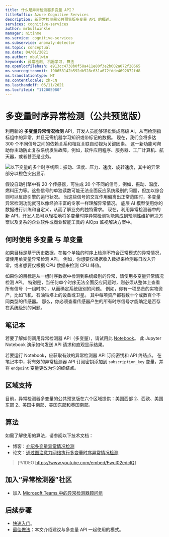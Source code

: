 ```yaml
---
title: 什么是异常检测器多变量 API？
titleSuffix: Azure Cognitive Services
description: 新异常检测器公共预览版多变量 API 的概述。
services: cognitive-services
author: mrbullwinkle
manager: nitinme
ms.service: cognitive-services
ms.subservice: anomaly-detector
ms.topic: conceptual
ms.date: 04/01/2021
ms.author: mbullwin
keywords: 异常检测, 机器学习, 算法
ms.openlocfilehash: e913cc4738b0f58a411e80f3e2b602a072f28665
ms.sourcegitcommit: 190658142b592db528c631a672fdde4692872fd8
ms.translationtype: HT
ms.contentlocale: zh-CN
ms.lasthandoff: 06/11/2021
ms.locfileid: "112005980"
---
```

# <a name="multivariate-time-series-anomaly-detection-public-preview"></a>多变量时序异常检测（公共预览版）

利用新的 **多变量异常情况检测** API，开发人员能够轻松集成高级 AI，从而检测指标组中的异常，并且无需机器学习知识或带标记的数据。 现在，我们会将多达 300 个不同信号之间的依赖关系和相互关联自动视为关键因素。 这一新功能可帮助你主动防止复杂系统发生故障，例如，软件应用程序、服务器、工厂计算机、航天器，或者甚至是业务。

![以下变量的多个时序线图：振动、温度、压力、速度、旋转速度，其中的异常部分以橙色突出显示](./media/multivariate-graph.png)

假设自动引擎中有 20 个传感器，可生成 20 个不同的信号，例如，振动、温度、燃料压力等。这些信号的单独读数可能无法全面反应系统级别的问题，但加以综合则可以反应引擎的运行状况。 当这些信号的交互作用偏离出正常范围时，多变量异常检测功能就可以像经验丰富的专家一样理解异常情况。 底层 AI 模型使用你的数据进行训练和自定义，从而了解业务的独特需求。 现在，利用异常检测器中的新 API，开发人员可以轻松地将多变量时序异常检测功能集成到预测性维护解决方案以及复杂的企业软件或商业智能工具的 AIOps 监视解决方案中。

## <a name="when-to-use-multivariate-versus-univariate"></a>何时使用 **多变量** 与 **单变量**

如果目标是基于历史数据，在每个单独的时序上检测不符合正常模式的异常情况，请使用单变量异常检测 API。 例如，你想要仅根据收入数据来检测每日收入异常，或者想要仅根据 CPU 数据来检测 CPU 峰值。

如果你的目标是从一组时序数据中检测到系统级别的异常，请使用多变量异常情况检测 API。 特别是，当任何单个时序无法全面反应问题时，则必须从整体上查看所有信号（一组时序），从而确定系统级别的问题。 例如，你有一项昂贵的实物资产，比如飞机、石油钻塔上的设备或卫星。 其中每项资产都有数十个或数百个不同类型的传感器。 那么，你必须查看传感器产生的所有时序信号才能确定是否存在系统级别的问题。

## <a name="notebook"></a>笔记本

若要了解如何调用异常检测器 API（多变量），请试用此 [Notebook](https://github.com/Azure-Samples/AnomalyDetector/blob/master/ipython-notebook/Multivariate%20API%20Demo%20Notebook.ipynb)。 此 Jupyter Notebook 演示如何发送 API 请求和直观显示结果。

若要运行 Notebook，应获取有效的异常检测器 API 订阅密钥和 API 终结点。 在笔记本中，将有效的异常检测器 API 订阅密钥添加到 `subscription_key` 变量，并将 `endpoint` 变量更改为你的终结点。


## <a name="region-support"></a>区域支持

目前，异常检测器多变量的公共预览版在六个区域提供：美国西部 2、西欧、美国东部 2、美国中南部、美国东部和英国南部。

## <a name="algorithms"></a>算法

如需了解使用的算法，请参阅以下技术文档：

* 博客：[介绍多变量异常情况检测](https://techcommunity.microsoft.com/t5/azure-ai/introducing-multivariate-anomaly-detection/ba-p/2260679)
* 论文：[通过图注意力网络执行多变量时序异常情况检测](https://arxiv.org/abs/2009.02040)


> [!VIDEO https://www.youtube.com/embed/FwuI02edclQ]


## <a name="join-the-anomaly-detector-community"></a>加入“异常检测器”社区

- 加入 [Microsoft Teams 中的异常检测器顾问组](https://aka.ms/AdAdvisorsJoin)

## <a name="next-steps"></a>后续步骤

- [快速入门](./quickstarts/client-libraries-multivariate.md)。
- [最佳做法](./concepts/best-practices-multivariate.md)：本文介绍建议与多变量 API 一起使用的模式。
